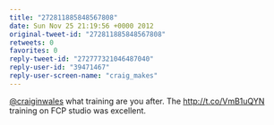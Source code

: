```yaml
---
title: "272811885848567808"
date: Sun Nov 25 21:19:56 +0000 2012
original-tweet-id: "272811885848567808"
retweets: 0
favorites: 0
reply-tweet-id: "272777321046487040"
reply-user-id: "39471467"
reply-user-screen-name: "craig_makes"
---
```

<a href="https://twitter.com/craiginwales">@craiginwales</a> what training are you after. The http://t.co/VmB1uQYN training on FCP studio was excellent.
